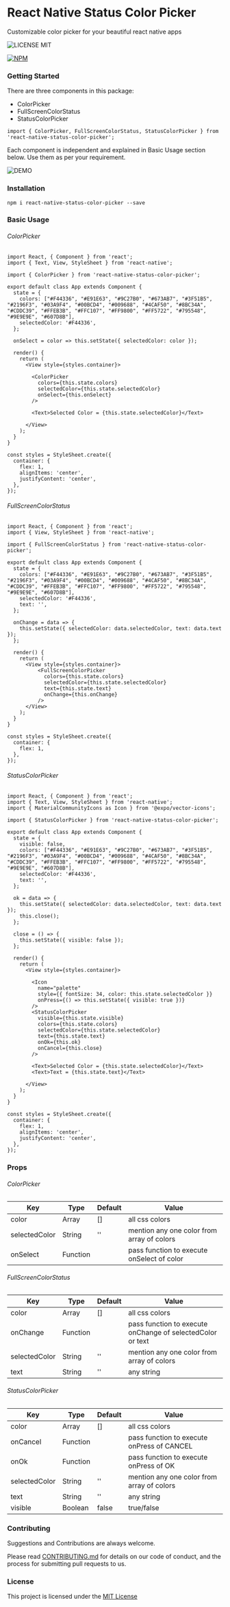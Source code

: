 # React Native Status Color Picker

Customizable color picker for your beautiful react native apps

![LICENSE MIT](https://img.shields.io/badge/license-MIT-brightgreen.svg)

[![NPM](https://nodei.co/npm/react-native-status-color-picker.png?downloads=true&downloadRank=true&stars=true)](https://nodei.co/npm/react-native-status-color-picker/)

### Getting Started

There are three components in this package:
  - ColorPicker
  - FullScreenColorStatus
  - StatusColorPicker  

```
import { ColorPicker, FullScreenColorStatus, StatusColorPicker } from  'react-native-status-color-picker';
```
Each component is independent and explained in Basic Usage section below. Use them as per your requirement.

![DEMO](./docs/images/react-native-status-color-picker.gif)

### Installation
```
npm i react-native-status-color-picker --save
```

### Basic Usage


###### ColorPicker
```
import React, { Component } from 'react';
import { Text, View, StyleSheet } from 'react-native';

import { ColorPicker } from 'react-native-status-color-picker';

export default class App extends Component {
  state = {
    colors: ["#F44336", "#E91E63", "#9C27B0", "#673AB7", "#3F51B5", "#2196F3", "#03A9F4", "#00BCD4", "#009688", "#4CAF50", "#8BC34A", "#CDDC39", "#FFEB3B", "#FFC107", "#FF9800", "#FF5722", "#795548", "#9E9E9E", "#607D8B"],
    selectedColor: '#F44336',
  };

  onSelect = color => this.setState({ selectedColor: color });

  render() {
    return (
      <View style={styles.container}>

        <ColorPicker
          colors={this.state.colors}
          selectedColor={this.state.selectedColor}
          onSelect={this.onSelect}
        />

        <Text>Selected Color = {this.state.selectedColor}</Text>

      </View>
    );
  }
}

const styles = StyleSheet.create({
  container: {
    flex: 1,
    alignItems: 'center',
    justifyContent: 'center',
  },
});

```


###### FullScreenColorStatus
```
import React, { Component } from 'react';
import { View, StyleSheet } from 'react-native';

import { FullScreenColorStatus } from 'react-native-status-color-picker';

export default class App extends Component {
  state = {
    colors: ["#F44336", "#E91E63", "#9C27B0", "#673AB7", "#3F51B5", "#2196F3", "#03A9F4", "#00BCD4", "#009688", "#4CAF50", "#8BC34A", "#CDDC39", "#FFEB3B", "#FFC107", "#FF9800", "#FF5722", "#795548", "#9E9E9E", "#607D8B"],
    selectedColor: '#F44336',
    text: '',
  };

  onChange = data => {
    this.setState({ selectedColor: data.selectedColor, text: data.text });
  };

  render() {
    return (
      <View style={styles.container}>
          <FullScreenColorPicker
            colors={this.state.colors}
            selectedColor={this.state.selectedColor}
            text={this.state.text}
            onChange={this.onChange}
          />
      </View>
    );
  }
}

const styles = StyleSheet.create({
  container: {
    flex: 1,
  },
});

```


###### StatusColorPicker
```
import React, { Component } from 'react';
import { Text, View, StyleSheet } from 'react-native';
import { MaterialCommunityIcons as Icon } from '@expo/vector-icons';

import { StatusColorPicker } from 'react-native-status-color-picker';

export default class App extends Component {
  state = {
    visible: false,
    colors: ["#F44336", "#E91E63", "#9C27B0", "#673AB7", "#3F51B5", "#2196F3", "#03A9F4", "#00BCD4", "#009688", "#4CAF50", "#8BC34A", "#CDDC39", "#FFEB3B", "#FFC107", "#FF9800", "#FF5722", "#795548", "#9E9E9E", "#607D8B"],
    selectedColor: '#F44336',
    text: '',
  };

  ok = data => {
    this.setState({ selectedColor: data.selectedColor, text: data.text });
    this.close();
  };

  close = () => {
    this.setState({ visible: false });
  };

  render() {
    return (
      <View style={styles.container}>
        
        <Icon
          name="palette"
          style={{ fontSize: 34, color: this.state.selectedColor }}
          onPress={() => this.setState({ visible: true })}
        />
        <StatusColorPicker
          visible={this.state.visible}
          colors={this.state.colors}
          selectedColor={this.state.selectedColor}
          text={this.state.text}
          onOk={this.ok}
          onCancel={this.close}
        />

        <Text>Selected Color = {this.state.selectedColor}</Text>
        <Text>Text = {this.state.text}</Text>
        
      </View>
    );
  }
}

const styles = StyleSheet.create({
  container: {
    flex: 1,
    alignItems: 'center',
    justifyContent: 'center',
  },
});
```

### Props

###### ColorPicker
Key | Type | Default | Value
--- | --- | --- | --- 
color | Array | [] | all css colors
selectedColor | String | '' | mention any one color from array of colors
onSelect | Function | | pass function to execute onSelect of color

###### FullScreenColorStatus
Key | Type | Default | Value
--- | --- | --- | --- 
color | Array | [] | all css colors
onChange | Function | | pass function to execute onChange of selectedColor or text
selectedColor | String | '' | mention any one color from array of colors
text | String | '' | any string

###### StatusColorPicker
Key | Type | Default | Value
--- | --- | --- | --- 
color | Array | [] | all css colors
onCancel | Function | | pass function to execute onPress of CANCEL
onOk | Function | | pass function to execute onPress of OK
selectedColor | String | '' | mention any one color from array of colors
text | String | '' | any string
visible | Boolean | false | true/false

### Contributing

Suggestions and Contributions are always welcome. 

Please read [CONTRIBUTING.md](https://gist.github.com/PurpleBooth/b24679402957c63ec426) for details on our code of conduct, and the process for submitting pull requests to us.

### License
This project is licensed under the [MIT License](https://github.com/ThakurBallary/react-native-status-color-picker/blob/master/LICENSE)
